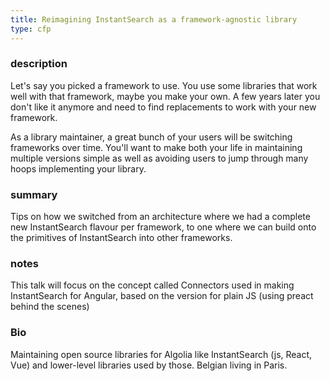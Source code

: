 ```yaml
---
title: Reimagining InstantSearch as a framework-agnostic library
type: cfp
---
```


### description

Let's say you picked a framework to use. You use some libraries that work well with that framework, maybe you make your own. A few years later you don't like it anymore and need to find replacements to work with your new framework. 

As a library maintainer, a great bunch of your users will be switching frameworks over time. You'll want to make both your life in maintaining multiple versions simple as well as avoiding users to jump through many hoops implementing your library.

### summary

Tips on how we switched from an architecture where we had a complete new InstantSearch flavour per framework, to one where we can build onto the primitives of InstantSearch into other frameworks.

### notes

This talk will focus on the concept called Connectors used in making InstantSearch for Angular, based on the version for plain JS (using preact behind the scenes)

### Bio

Maintaining open source libraries for Algolia like InstantSearch (js, React, Vue) and lower-level libraries used by those. Belgian living in Paris.
